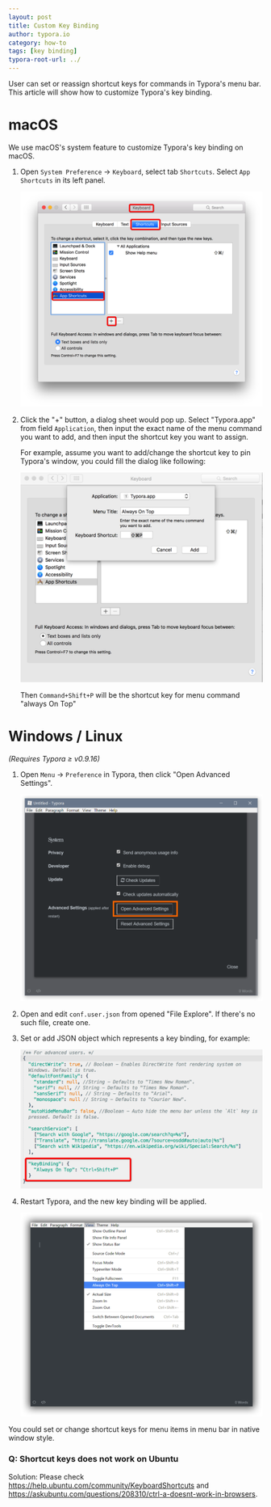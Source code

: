 ```yaml
---
layout: post
title: Custom Key Binding
author: typora.io
category: how-to
tags: [key binding]
typora-root-url: ../
---
```


User can set or reassign shortcut keys for commands in Typora's menu bar. This article will show how to customize Typora's key binding.

# macOS

We use macOS's system feature to customize Typora's key binding on macOS.

1. Open `System Preference` → `Keyboard`, select tab `Shortcuts`. Select `App Shortcuts` in its left panel.

   ![Snip20160814_1](/media/custom-key-binding/Snip20160814_1.png)

2. Click the "+" button, a dialog sheet would pop up. Select "Typora.app" from field `Application`, then input the exact name of the menu command you want to add, and then input the shortcut key you want to assign.

   For example, assume you want to add/change the shortcut key to pin Typora's window, you could fill the dialog like following:

   ![Snip20160814_5](/media/custom-key-binding/Snip20160814_5.png)

   Then `Command+Shift+P` will be the shortcut key for menu command "always On Top"

# Windows / Linux

*(Requires Typora ≥ v0.9.16)*

1. Open `Menu`  →  `Preference` in Typora, then click "Open Advanced Settings".

   ![sshot-1](/media/custom-key-binding/sshot-1.png)

2. Open and edit `conf.user.json` from opened "File Explore". If there's no such file, create one.

3. Set or add JSON object which represents a key binding, for example:

   ![Snip20160814_7](/media/custom-key-binding/Snip20160814_7.png)

4. Restart Typora, and the new key binding will be applied.

   ![sshot-2](/media/custom-key-binding/sshot-2.png)

You could set or change shortcut keys for menu items in menu bar in native window style.

### Q: Shortcut keys does not work on Ubuntu

Solution: Please check <https://help.ubuntu.com/community/KeyboardShortcuts> and <https://askubuntu.com/questions/208310/ctrl-a-doesnt-work-in-browsers>.
